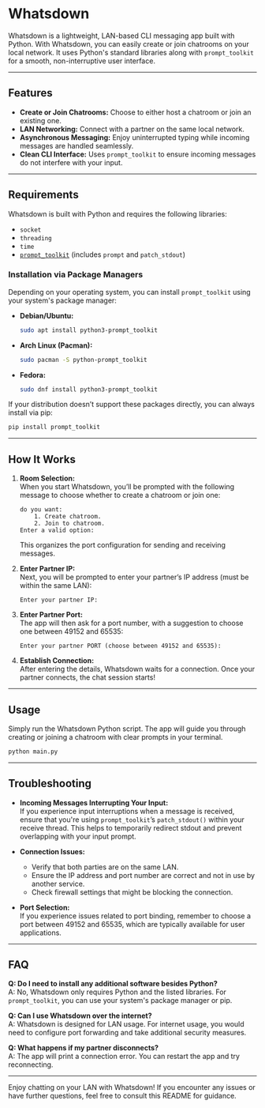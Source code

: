 # Whatsdown

Whatsdown is a lightweight, LAN-based CLI messaging app built with Python. With Whatsdown, you can easily create or join chatrooms on your local network. It uses Python's standard libraries along with `prompt_toolkit` for a smooth, non-interruptive user interface.

---

## Features

- **Create or Join Chatrooms:** Choose to either host a chatroom or join an existing one.
- **LAN Networking:** Connect with a partner on the same local network.
- **Asynchronous Messaging:** Enjoy uninterrupted typing while incoming messages are handled seamlessly.
- **Clean CLI Interface:** Uses `prompt_toolkit` to ensure incoming messages do not interfere with your input.

---

## Requirements

Whatsdown is built with Python and requires the following libraries:

- `socket`
- `threading`
- `time`
- [`prompt_toolkit`](https://python-prompt-toolkit.readthedocs.io/) (includes `prompt` and `patch_stdout`)

### Installation via Package Managers

Depending on your operating system, you can install `prompt_toolkit` using your system's package manager:

- **Debian/Ubuntu:**
  ```bash
  sudo apt install python3-prompt_toolkit
  ```

- **Arch Linux (Pacman):**
  ```bash
  sudo pacman -S python-prompt_toolkit
  ```

- **Fedora:**
  ```bash
  sudo dnf install python3-prompt_toolkit
  ```

If your distribution doesn’t support these packages directly, you can always install via pip:

```bash
pip install prompt_toolkit
```

---

## How It Works

1. **Room Selection:**  
   When you start Whatsdown, you’ll be prompted with the following message to choose whether to create a chatroom or join one:
   ```plaintext
   do you want:
       1. Create chatroom.
       2. Join to chatroom.
   Enter a valid option:
   ```
   This organizes the port configuration for sending and receiving messages.

2. **Enter Partner IP:**  
   Next, you will be prompted to enter your partner’s IP address (must be within the same LAN):
   ```plaintext
   Enter your partner IP:
   ```

3. **Enter Partner Port:**  
   The app will then ask for a port number, with a suggestion to choose one between 49152 and 65535:
   ```plaintext
   Enter your partner PORT (choose between 49152 and 65535):
   ```

4. **Establish Connection:**  
   After entering the details, Whatsdown waits for a connection. Once your partner connects, the chat session starts!

---

## Usage

Simply run the Whatsdown Python script. The app will guide you through creating or joining a chatroom with clear prompts in your terminal.

```bash
python main.py
```

---

## Troubleshooting

- **Incoming Messages Interrupting Your Input:**  
  If you experience input interruptions when a message is received, ensure that you're using `prompt_toolkit`’s `patch_stdout()` within your receive thread. This helps to temporarily redirect stdout and prevent overlapping with your input prompt.

- **Connection Issues:**  
  - Verify that both parties are on the same LAN.
  - Ensure the IP address and port number are correct and not in use by another service.
  - Check firewall settings that might be blocking the connection.

- **Port Selection:**  
  If you experience issues related to port binding, remember to choose a port between 49152 and 65535, which are typically available for user applications.

---

## FAQ

**Q: Do I need to install any additional software besides Python?**  
A: No, Whatsdown only requires Python and the listed libraries. For `prompt_toolkit`, you can use your system's package manager or pip.

**Q: Can I use Whatsdown over the internet?**  
A: Whatsdown is designed for LAN usage. For internet usage, you would need to configure port forwarding and take additional security measures.

**Q: What happens if my partner disconnects?**  
A: The app will print a connection error. You can restart the app and try reconnecting.

---

Enjoy chatting on your LAN with Whatsdown! If you encounter any issues or have further questions, feel free to consult this README for guidance.
